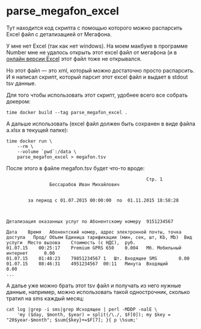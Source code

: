 # parse_megafon_excel

Тут находится код скрипта с помощью которого можно распарсить Excel файл
с детализацией от Мегафона.

У мне нет Excel (так как нет windows). На моем макбуке в программе Number мне
не удалось открыть этот excel файл от мегафона (и в
[онлайн версии Excel](https://office.live.com/start/Excel.aspx) этот файл
тоже не открывался.

Но этот файл — это xml, который можно достаточно просто распарсить. И я
написал скрипт, который парсит этот excel файл и выдает в stdout tsv данные.

Для того чтобы использовать этот скрипт, удобнее всего все собрать докером:

    time docker build --tag parse_megafon_excel .

А дальше использовать (excel файл должен быть сохранен в виде файла a.xlsx
в текущей папке):

    time docker run \
        --rm \
        --volume `pwd`:/data \
        parse_megafon_excel > megafon.tsv

После этого в файле megafon.tsv будет что-то вроде:

                                                        Стр. 1
                    Бессарабов Иван Михайлович


            за период с 01.07.2015 00:00:00  по  01.11.2015 18:58:28



    Детализация оказанных услуг по Абонентскому номеру  9151234567

    Дата    Время   Абонентский номер, адрес электронной почты, точка доступа   Прод/ Объем Единица тарификации (мин, сек, шт, Kb, Mb)  Вид услуги  Место вызова    Стоимость (с НДС),  руб.
    01.07.15    00:25:17    Premium GPRS 650    0.004   Мб. Мобильный интернет      0.00
    01.07.15    01:48:23    79851234567 1   Шт. Входящее SMS        0.00
    01.07.15    08:46:31    4951234567  00:11   Минута  Входящий        0.00
    ...

А далье уже можно брать этот tsv файл и получать из него нужные данные,
например, можно использовать такой однострочник, сколько тратил на sms каждый
месяц:

    cat log |grep -i sms|grep Исходящее | perl -MDDP -nalE \
        'my ($day, $month, $year) = split(/\./, $F[0]); my $key = "20$year-$month"; $sum{$key}+=$F[7]; }{ p \%sum;'
